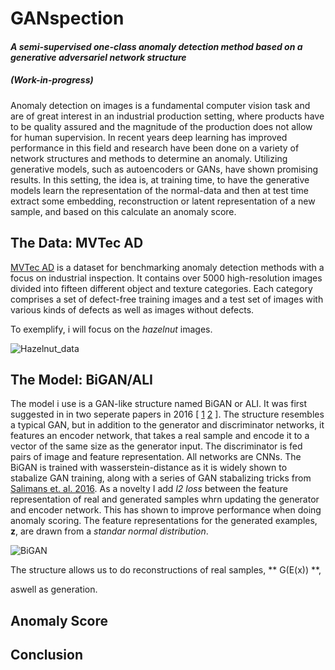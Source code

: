 # GANspection
#### *A semi-supervised one-class anomaly detection method based on a generative adversariel network structure*
##### (Work-in-progress)

Anomaly detection on images is a fundamental computer vision task and are of great interest in an industrial production setting, where products have to be quality assured and the magnitude of the production does not allow for human supervision. In recent years deep learning has improved performance in this field and research have been done on a variety of network structures and methods to determine an anomaly.  Utilizing generative models, such as autoencoders or GANs, have shown promising results. In this setting, the idea is, at training time, to have the generative models learn the representation of the normal-data and then at test time extract some embedding, reconstruction or latent representation of a new sample, and based on this calculate an anomaly score.

## The Data: MVTec AD
[MVTec AD](https://www.mvtec.com/company/research/datasets/mvtec-ad) is a dataset for benchmarking anomaly detection methods with a focus on industrial inspection. It contains over 5000 high-resolution images divided into fifteen different object and texture categories. Each category comprises a set of defect-free training images and a test set of images with various kinds of defects as well as images without defects.

To exemplify, i will focus on the *hazelnut* images.

![Hazelnut_data](https://user-images.githubusercontent.com/35339379/129034371-315f038a-b1fe-4543-8753-e1fa59b0e1a0.png)


## The Model: BiGAN/ALI
The model i use is a GAN-like structure named BiGAN or ALI. It was first suggested in in two seperate papers in 2016 [ [1](https://arxiv.org/abs/1605.09782v7) [2](https://arxiv.org/abs/1606.00704) ]. The structure resembles a typical GAN, but in addition to the generator and discriminator networks, it features an encoder network, that takes a real sample and encode it to a vector of the same size as the generator input. The discriminator is fed pairs of image and feature representation. All networks are CNNs. The BiGAN is trained with wasserstein-distance as it is widely shown to stabalize GAN training, along with a series of GAN stabalizing tricks from [Salimans et. al. 2016](https://arxiv.org/abs/1606.03498). As a novelty I add *l2 loss* between the feature representation of real and generated samples whrn updating the generator and encoder network. This has shown to improve performance when doing anomaly scoring. The feature representations for the generated examples, **z**, are drawn from a *standar normal distribution*.

![BiGAN](https://user-images.githubusercontent.com/35339379/128866480-17861056-13e5-4e81-9909-50f13f6f6649.png)

The structure allows us to do reconstructions of real samples, ** G(E(x)) **,


aswell as generation.


## Anomaly Score

## Conclusion
